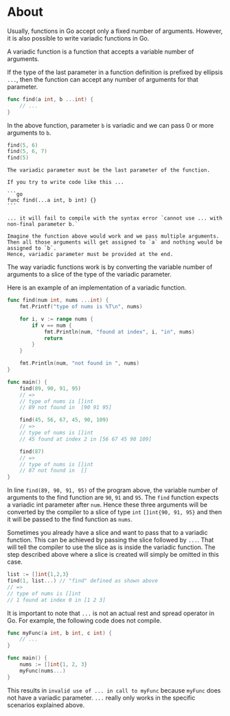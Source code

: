 # About

Usually, functions in Go accept only a fixed number of arguments.
However, it is also possible to write variadic functions in Go.

A variadic function is a function that accepts a variable number of arguments.

If the type of the last parameter in a function definition is prefixed by ellipsis `...`, then the function can accept any number of arguments for that parameter.

```go
func find(a int, b ...int) {
    // ...
}
```

In the above function, parameter `b` is variadic and we can pass 0 or more arguments to `b`.

```go
find(5, 6)
find(5, 6, 7)
find(5)
```

````exercism/caution
The variadic parameter must be the last parameter of the function.

If you try to write code like this ...

```go
func find(...a int, b int) {}
```

... it will fail to compile with the syntax error `cannot use ... with non-final parameter b.`

Imagine the function above would work and we pass multiple arguments.
Then all those arguments will get assigned to `a` and nothing would be assigned to `b`.
Hence, variadic parameter must be provided at the end.
````

The way variadic functions work is by converting the variable number of arguments to a slice of the type of the variadic parameter.

Here is an example of an implementation of a variadic function.

```go
func find(num int, nums ...int) {
    fmt.Printf("type of nums is %T\n", nums)

    for i, v := range nums {
        if v == num {
            fmt.Println(num, "found at index", i, "in", nums)
            return
        }
    }

    fmt.Println(num, "not found in ", nums)
}

func main() {
    find(89, 90, 91, 95)
    // =>
    // type of nums is []int
    // 89 not found in  [90 91 95]

    find(45, 56, 67, 45, 90, 109)
    // =>
    // type of nums is []int
    // 45 found at index 2 in [56 67 45 90 109]

    find(87)
    // =>
    // type of nums is []int
    // 87 not found in  []
}
```

In line `find(89, 90, 91, 95)` of the program above, the variable number of arguments to the find function are `90`, `91` and `95`.
The `find` function expects a variadic int parameter after `num`.
Hence these three arguments will be converted by the compiler to a slice of type `int` `[]int{90, 91, 95}` and then it will be passed to the find function as `nums`.

Sometimes you already have a slice and want to pass that to a variadic function.
This can be achieved by passing the slice followed by `...`.
That will tell the compiler to use the slice as is inside the variadic function.
The step described above where a slice is created will simply be omitted in this case.

```go
list := []int{1,2,3}
find(1, list...) // "find" defined as shown above
// =>
// type of nums is []int
// 1 found at index 0 in [1 2 3]
```

It is important to note that `...` is not an actual rest and spread operator in Go. For example, the following code does not compile.

```go
func myFunc(a int, b int, c int) {
	// ...
}

func main() {
	nums := []int{1, 2, 3}
	myFunc(nums...)
}
```

This results in `invalid use of ... in call to myFunc` because `myFunc` does not have a variadic parameter.
`...` really only works in the specific scenarios explained above.
